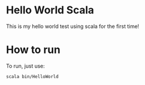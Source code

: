Hello World Scala
========================

This is my hello world test using scala for the first time!

How to run
========================
To run, just use:

	scala bin/HelloWorld
